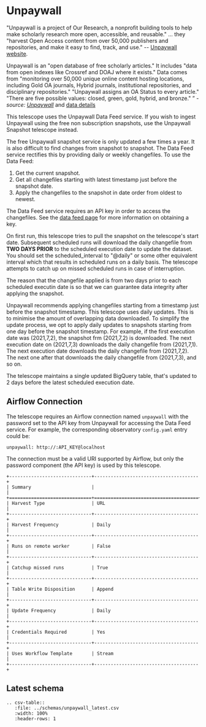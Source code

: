 # Unpaywall

"Unpaywall is a project of Our Research, a nonprofit building tools to help make scholarly
research more open, accessible, and reusable." ... they "harvest Open Access content from
over 50,000 publishers and repositories, and make it easy to find, track, and use."
-- [Unpaywall website](https://unpaywall.org/).

Unpaywall is an "open database of free scholarly articles." It includes "data from open indexes like Crossref 
and DOAJ where it exists." Data comes from "monitoring over 50,000 unique online content hosting locations, 
including Gold OA journals, Hybrid journals, institutional repositories, and disciplinary repositories." 
"Unpaywall assigns an OA Status to every article." "There are five possible values: closed, green, gold, 
hybrid, and bronze."
” _- source: [Unpaywall](https://unpaywall.org/)_ 
and [data details](https://unpaywall.org/data-format)

This telescope uses the Unpaywall Data Feed service.  If you wish to ingest Unpaywall using the free non subscription snapshots, use the Unpaywall Snapshot telescope instead.

The free Unpaywall snapshot service is only updated a few times a year.  It is also difficult to find changes
from snapshot to snapshot. The Data Feed service rectifies this by providing daily or weekly changefiles.
To use the Data Feed:
1. Get the current snapshot.
2. Get all changefiles starting with latest timestamp just before the snapshot date.
3. Apply the changefiles to the snapshot in date order from oldest to newest.

The Data Feed service requires an API key in order to access the changefiles.  See the [data feed page](https://unpaywall.org/products/data-feed)
for more information on obtaining a key.

On first run, this telescope tries to pull the snapshot on the telescope's start date.  Subsequent scheduled runs will download the daily changefile from __TWO DAYS PRIOR__ to the scheduled execution date to update the dataset.  You should set the scheduled_interval to "@daily" or some other equivalent interval which that results in scheduled runs on a daily basis. The telescope attempts to catch up on missed scheduled runs in case of interruption.

The reason that the changefile applied is from two days prior to each scheduled executin date is so that we can guarantee data integrity after applying the snapshot.

Unpaywall recommends applying changefiles starting from a timestamp just before the snapshot timestamp. This telescope uses daily updates. This is to minimise the amount of overlapping data downloaded.  To simplify the update process, we opt to apply daily updates to snapshots starting from one day before the snapshot timestamp. For example, if the first execution date was (2021,7,2), the snapshot frm (2021,7,2) is downloaded.  The next execution date on (2021,7,3) downloads the daily changefile from (2021,7,1).  The next execution date downloads the daily changefile from (2021,7,2).  The next one after that downloads the daily changefile from (2021,7,3), and so on.

The telescope maintains a single updated BigQuery table, that's updated to 2 days before the latest scheduled execution date.

## Airflow Connection

The telescope requires an Airflow connection named `unpaywall` with the password set to the API key from Unpaywall for accessing the Data Feed service.  For example, the corresponding observatory `config.yaml` entry could be:

```
unpaywall: http://:API_KEY@localhost
```

The connection must be a valid URI supported by Airflow, but only the password component (the API key) is used by this telescope.

 ```eval_rst
+------------------------------+--------------------------------------+
| Summary                      |                                      |
+==============================+======================================+
| Harvest Type                 | URL                                  |
+------------------------------+--------------------------------------+
| Harvest Frequency            | Daily                                |
+------------------------------+--------------------------------------+
| Runs on remote worker        | False                                |
+------------------------------+--------------------------------------+
| Catchup missed runs          | True                                 |
+------------------------------+--------------------------------------+
| Table Write Disposition      | Append                               |
+------------------------------+--------------------------------------+
| Update Frequency             | Daily                                |
+------------------------------+--------------------------------------+
| Credentials Required         | Yes                                  |
+------------------------------+--------------------------------------+
| Uses Workflow Template       | Stream                               |
+------------------------------+--------------------------------------+
```

## Latest schema
``` eval_rst
.. csv-table::
   :file: ../schemas/unpaywall_latest.csv
   :width: 100%
   :header-rows: 1
```